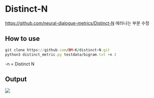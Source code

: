 # Distinct-N
https://github.com/neural-dialogue-metrics/Distinct-N 에러나는 부분 수정

## How to use
```ruby
git clone https://github.com/BM-K/distinct-N.git
python3 distinct_metric.py testdata/bigram.txt -n 2
```
-n = Distinct N
## Output
<img src = "https://user-images.githubusercontent.com/55969260/84360601-50490c80-ac05-11ea-9859-475f6985f22a.png">

